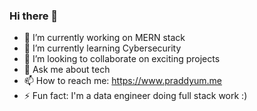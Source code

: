 ### Hi there 👋

- 🔭 I’m currently working on MERN stack
- 🌱 I’m currently learning Cybersecurity
- 👯 I’m looking to collaborate on exciting projects
- 💬 Ask me about tech
- 📫 How to reach me: https://www.praddyum.me
- ⚡ Fun fact: I'm a data engineer doing full stack work :)


